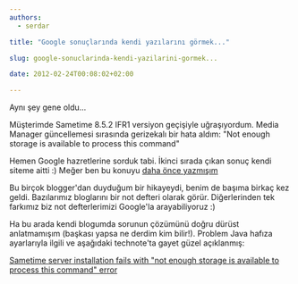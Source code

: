```yaml
---
authors:
  - serdar

title: "Google sonuçlarında kendi yazılarını görmek..."

slug: google-sonuclarinda-kendi-yazilarini-gormek...

date: 2012-02-24T00:08:02+02:00

---
```


Aynı şey gene oldu...

Müşterimde Sametime 8.5.2 IFR1 versiyon geçişiyle uğraşıyordum. Media Manager güncellemesi sırasında gerizekalı bir hata aldım: "Not enough storage is available to process this command"
<!-- more -->
Hemen Google hazretlerine sorduk tabi. İkinci sırada çıkan sonuç kendi siteme aitti :) Meğer ben bu konuyu [daha önce yazmışım](http://lotusnotus.com/lotusnotus_en.nsf/dx/one-week-of-ibm-lotus-sametime-8.5.2-experiences....htm "one-week-of-ibm-lotus-sametime-8.5.2-experiences....htm")

Bu birçok blogger'dan duyduğum bir hikayeydi, benim de başıma birkaç kez geldi. Bazılarımız bloglarını bir not defteri olarak görür. Diğerlerinden tek farkımız biz not defterlerimizi Google'la arayabiliyoruz :)

Ha bu arada kendi blogumda sorunun çözümünü doğru dürüst anlatmamışım (başkası yapsa ne derdim kim bilir!). Problem Java hafıza ayarlarıyla ilgili ve aşağıdaki technote'ta gayet güzel açıklanmış:

[Sametime server installation fails with "not enough storage is available to process this command" error](http://www-01.ibm.com/support/docview.wss?uid=swg21574992)
